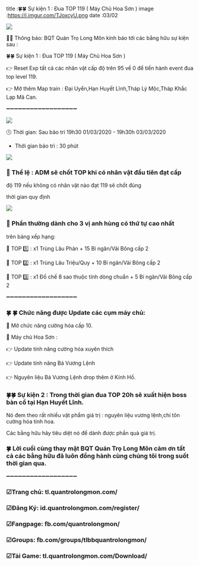 title :🍀🍀 Sự kiện 1 : Đua TOP 119 ( Máy Chủ Hoa Sơn )
image :https://i.imgur.com/TJoxcyU.png
date  :03/02

![](https://i.imgur.com/TJoxcyU.png)

🎀🎀 Thông báo: BQT Quán Trọ Long Môn kính báo tới các bằng hữu sự kiện sau :

🍀🍀 Sự kiện 1 : Đua TOP 119 ( Máy Chủ Hoa Sơn )

👉 Reset Exp tất cả các nhân vật cấp độ trên 95 về 0 để tiến hành event đua top level 119.

👉 Mở thêm Map train : Đại Uyển,Hạn Huyết Lĩnh,Tháp Lý Mộc,Tháp Khắc Lạp Mã Can.

➖➖➖➖➖➖➖➖➖➖➖➖➖➖➖➖➖➖

![](https://i.imgur.com/uRbQeHc.png)

🕔 Thời gian: Sau bảo trì 19h30 01/03/2020 - 19h30h 03/03/2020

- Thời gian bảo trì : 30 phút

![](https://i.imgur.com/GBVpGKi.png)

### 🌾 Thể lệ : ADM sẽ chốt TOP khi có nhân vật đầu tiên đạt cấp

độ 119 nếu không có nhân vật nào đạt 119 sẽ chốt đúng

thời gian quy định

![](https://i.imgur.com/U0DEf1f.png)

### 🌾 Phần thường dành cho 3 vị anh hùng có thứ tự cao nhất

trên bảng xếp hạng:

🏁 TOP 1️⃣ : x1 Trùng Lâu Phản + 15 Bí ngân/Vải Bông cấp 2

🏁 TOP 2️⃣ : x1 Trùng Lâu Triệu/Quy + 10 Bí ngân/Vải Bông cấp 2

🏁 TOP 3️⃣ : x1 Đồ chế 8 sao thuộc tính dòng chuẩn + 5 Bí ngân/Vải Bông cấp 2

➖➖➖➖➖➖➖➖➖➖➖➖➖➖➖➖➖➖

### 🍀 🍀 Chức năng được Update các cụm máy chủ:

🌾 Mở chức năng cường hóa cấp 10.

🌾 Máy chủ Hoa Sơn :

👉 Update tính năng cường hóa xuyên thích

👉 Update tính năng Bá Vương Lệnh

👉 Nguyên liệu Bá Vương Lệnh drop thêm ở Kính Hồ.


### 🍀🍀 Sự kiện 2 : Trong thời gian đua TOP 20h sẽ xuất hiện boss bàn cổ tại Hạn Huyết Lĩnh. 

Nó đem theo rất nhiều vật phẩm giá trị : nguyên liệu vương lệnh,chí tôn cường hóa tinh hoa.

Các bằng hữu hãy tiêu diệt nó để dành được phần quà giá trị.
### 🍀 Lời cuối cùng thay mặt BQT Quán Trọ Long Môn cảm ơn tất cả các bằng hữu đã luôn đồng hành cùng chúng tôi trong suốt thời gian qua.

➖➖➖➖➖➖➖➖➖➖➖➖➖➖➖➖➖➖

### ☑Trang chủ: tl.quantrolongmon.com/

### ☑Đăng Ký: id.quantrolongmon.com/register/

### ☑Fangpage: fb.com/quantrolongmon/

### ☑Groups: fb.com/groups/tlbbquantrolongmon/

### ☑Tải Game: tl.quantrolongmon.com/Download/

